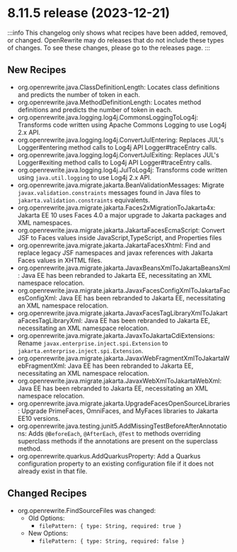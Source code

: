 # 8.11.5 release (2023-12-21)

:::info
This changelog only shows what recipes have been added, removed, or changed. OpenRewrite may do releases that do not include these types of changes. To see these changes, please go to the releases page.
:::

## New Recipes

* org.openrewrite.java.ClassDefinitionLength: Locates class definitions and predicts the number of token in each. 
* org.openrewrite.java.MethodDefinitionLength: Locates method definitions and predicts the number of token in each. 
* org.openrewrite.java.logging.log4j.CommonsLoggingToLog4j: Transforms code written using Apache Commons Logging to use Log4j 2.x API. 
* org.openrewrite.java.logging.log4j.ConvertJulEntering: Replaces JUL's Logger#entering method calls to Log4j API Logger#traceEntry calls. 
* org.openrewrite.java.logging.log4j.ConvertJulExiting: Replaces JUL's Logger#exiting method calls to Log4j API Logger#traceEntry calls. 
* org.openrewrite.java.logging.log4j.JulToLog4j: Transforms code written using `java.util.logging` to use Log4j 2.x API. 
* org.openrewrite.java.migrate.jakarta.BeanValidationMessages: Migrate `javax.validation.constraints` messages found in Java files to `jakarta.validation.constraints` equivalents. 
* org.openrewrite.java.migrate.jakarta.Faces2xMigrationToJakarta4x: Jakarta EE 10 uses Faces 4.0 a major upgrade to Jakarta packages and XML namespaces. 
* org.openrewrite.java.migrate.jakarta.JakartaFacesEcmaScript: Convert JSF to Faces values inside JavaScript,TypeScript, and Properties files 
* org.openrewrite.java.migrate.jakarta.JakartaFacesXhtml: Find and replace legacy JSF namespaces and javax references with Jakarta Faces values in XHTML files. 
* org.openrewrite.java.migrate.jakarta.JavaxBeansXmlToJakartaBeansXml: Java EE has been rebranded to Jakarta EE, necessitating an XML namespace relocation. 
* org.openrewrite.java.migrate.jakarta.JavaxFacesConfigXmlToJakartaFacesConfigXml: Java EE has been rebranded to Jakarta EE, necessitating an XML namespace relocation. 
* org.openrewrite.java.migrate.jakarta.JavaxFacesTagLibraryXmlToJakartaFacesTagLibraryXml: Java EE has been rebranded to Jakarta EE, necessitating an XML namespace relocation. 
* org.openrewrite.java.migrate.jakarta.JavaxToJakartaCdiExtensions: Rename `javax.enterprise.inject.spi.Extension` to `jakarta.enterprise.inject.spi.Extension`. 
* org.openrewrite.java.migrate.jakarta.JavaxWebFragmentXmlToJakartaWebFragmentXml: Java EE has been rebranded to Jakarta EE, necessitating an XML namespace relocation. 
* org.openrewrite.java.migrate.jakarta.JavaxWebXmlToJakartaWebXml: Java EE has been rebranded to Jakarta EE, necessitating an XML namespace relocation. 
* org.openrewrite.java.migrate.jakarta.UpgradeFacesOpenSourceLibraries: Upgrade PrimeFaces, OmniFaces, and MyFaces libraries to Jakarta EE10 versions. 
* org.openrewrite.java.testing.junit5.AddMissingTestBeforeAfterAnnotations: Adds `@BeforeEach`, `@AfterEach`, `@Test` to methods overriding superclass methods if the annotations are present on the superclass method. 
* org.openrewrite.quarkus.AddQuarkusProperty: Add a Quarkus configuration property to an existing configuration file if it does not already exist in that file. 

## Changed Recipes

* org.openrewrite.FindSourceFiles was changed:
  * Old Options:
    * `filePattern: { type: String, required: true }`
  * New Options:
    * `filePattern: { type: String, required: false }`